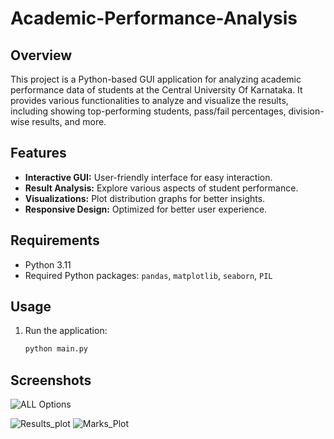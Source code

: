 # Academic-Performance-Analysis #



## Overview

This project is a Python-based GUI application for analyzing academic performance data of students at the Central University Of Karnataka. It provides various functionalities to analyze and visualize the results, including showing top-performing students, pass/fail percentages, division-wise results, and more.

## Features

- **Interactive GUI:** User-friendly interface for easy interaction.
- **Result Analysis:** Explore various aspects of student performance.
- **Visualizations:** Plot distribution graphs for better insights.
- **Responsive Design:** Optimized for better user experience.

## Requirements

- Python 3.11
- Required Python packages: `pandas`, `matplotlib`, `seaborn`, `PIL`

## Usage


1. Run the application:

    ```bash
    python main.py
    ```

## Screenshots
![ALL Options](https://github.com/Varun-Singh24/Academic-Performance-Analysis/assets/146599301/4b5e39b7-18b5-4e0b-9723-36b5710e076b)

![Results_plot](https://github.com/Varun-Singh24/Academic-Performance-Analysis/assets/146599301/52732350-e14e-4091-8d7d-fd857b1bd4ec)
![Marks_Plot](https://github.com/Varun-Singh24/Academic-Performance-Analysis/assets/146599301/57b06b49-67d9-4b3d-a39d-8e91019da806)

